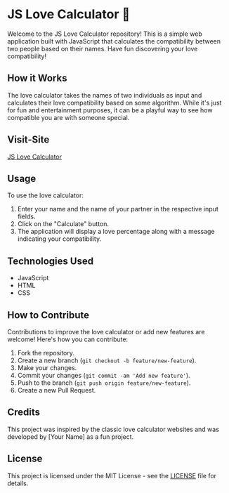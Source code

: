 # JS Love Calculator 💖

Welcome to the JS Love Calculator repository! This is a simple web application built with JavaScript that calculates the compatibility between two people based on their names. Have fun discovering your love compatibility!

## How it Works
The love calculator takes the names of two individuals as input and calculates their love compatibility based on some algorithm. While it's just for fun and entertainment purposes, it can be a playful way to see how compatible you are with someone special.

## Visit-Site

[JS Love Calculator](https://manishak798.github.io/JS-LoveCalculator/)

## Usage
To use the love calculator:
1. Enter your name and the name of your partner in the respective input fields.
2. Click on the "Calculate" button.
3. The application will display a love percentage along with a message indicating your compatibility.

## Technologies Used
- JavaScript
- HTML
- CSS

## How to Contribute
Contributions to improve the love calculator or add new features are welcome! Here's how you can contribute:
1. Fork the repository.
2. Create a new branch (`git checkout -b feature/new-feature`).
3. Make your changes.
4. Commit your changes (`git commit -am 'Add new feature'`).
5. Push to the branch (`git push origin feature/new-feature`).
6. Create a new Pull Request.

## Credits
This project was inspired by the classic love calculator websites and was developed by [Your Name] as a fun project.

## License
This project is licensed under the MIT License - see the [LICENSE](LICENSE) file for details.

